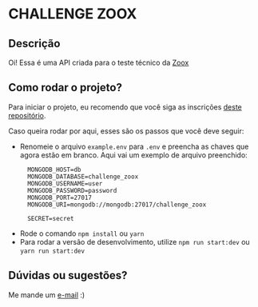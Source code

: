 # CHALLENGE ZOOX

## Descrição
Oi! Essa é uma API criada para o teste técnico da [Zoox](https://zooxsmart.com/en/)

## Como rodar o projeto?
Para iniciar o projeto, eu recomendo que você siga as inscrições [deste repositório](https://github.com/wricke/challenge-zoox-workspace).
    
  Caso queira rodar por aqui, esses são os passos que você deve seguir:

  - Renomeie o arquivo `example.env` para `.env` e preencha as chaves que agora estão em branco. Aqui vai um exemplo de arquivo preenchido:
    ```
      MONGODB_HOST=db
      MONGODB_DATABASE=challenge_zoox
      MONGODB_USERNAME=user
      MONGODB_PASSWORD=password
      MONGODB_PORT=27017
      MONGODB_URI=mongodb://mongodb:27017/challenge_zoox

      SECRET=secret

    ```
  - Rode o comando `npm install` ou `yarn`
  - Para rodar a versão de desenvolvimento, utilize `npm run start:dev` ou `yarn run start:dev`

## Dúvidas ou sugestões?
Me mande um [e-mail](mailto:wrickee@gmail.com) :)
